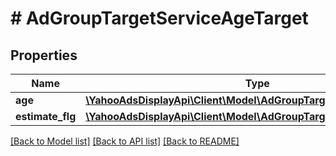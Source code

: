 # # AdGroupTargetServiceAgeTarget

## Properties

Name | Type | Description | Notes
------------ | ------------- | ------------- | -------------
**age** | [**\YahooAdsDisplayApi\Client\Model\AdGroupTargetServiceAge**](AdGroupTargetServiceAge.md) |  | [optional]
**estimate_flg** | [**\YahooAdsDisplayApi\Client\Model\AdGroupTargetServiceEstimateFlg**](AdGroupTargetServiceEstimateFlg.md) |  | [optional]

[[Back to Model list]](../../README.md#models) [[Back to API list]](../../README.md#endpoints) [[Back to README]](../../README.md)
